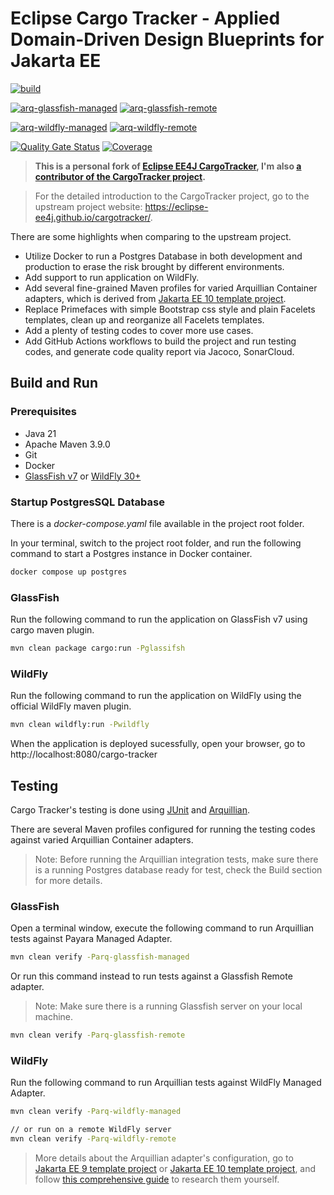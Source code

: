 # Eclipse Cargo Tracker - Applied Domain-Driven Design Blueprints for Jakarta EE

[![build](https://github.com/hantsy/cargotracker/actions/workflows/build.yml/badge.svg)](https://github.com/hantsy/cargotracker/actions/workflows/build.yml)

[![arq-glassfish-managed](https://github.com/hantsy/cargotracker/actions/workflows/arq-glassfish-managed.yml/badge.svg)](https://github.com/hantsy/cargotracker/actions/workflows/arq-glassfish-managed.yml)
[![arq-glassfish-remote](https://github.com/hantsy/cargotracker/actions/workflows/arq-glassfish-remote.yml/badge.svg)](https://github.com/hantsy/cargotracker/actions/workflows/arq-glassfish-remote.yml)

[![arq-wildfly-managed](https://github.com/hantsy/cargotracker/actions/workflows/arq-wildfly-managed.yml/badge.svg)](https://github.com/hantsy/cargotracker/actions/workflows/arq-wildfly-managed.yml)
[![arq-wildfly-remote](https://github.com/hantsy/cargotracker/actions/workflows/arq-wildfly-remote.yml/badge.svg)](https://github.com/hantsy/cargotracker/actions/workflows/arq-wildfly-remote.yml)

[![Quality Gate Status](https://sonarcloud.io/api/project_badges/measure?project=hantsy_cargotracker&metric=alert_status)](https://sonarcloud.io/dashboard?id=hantsy_cargotracker)
[![Coverage](https://sonarcloud.io/api/project_badges/measure?project=hantsy_cargotracker&metric=coverage)](https://sonarcloud.io/dashboard?id=hantsy_cargotracker)

> **This is a personal fork of [Eclipse EE4J CargoTracker](https://github.com/eclipse-ee4j/cargotracker), I'm also [a contributor of the CargoTracker project](https://github.com/eclipse-ee4j/cargotracker/graphs/contributors).**

> For the detailed introduction to the CargoTracker project, go to the upstream project website: https://eclipse-ee4j.github.io/cargotracker/.

There are some highlights when comparing to the upstream project.

* Utilize Docker to run a Postgres Database in both development and production to erase the risk brought by different environments.
* Add support to run application on WildFly.
* Add several fine-grained Maven profiles for varied Arquillian Container adapters, which is derived from [Jakarta EE 10 template project](https://github.com/hantsy/jakartaee10-starter-boilerplate).
* Replace Primefaces with simple Bootstrap css style and plain Facelets templates, clean up and reorganize all Facelets templates.
* Add a plenty of testing codes to cover more use cases.
* Add GitHub Actions workflows to build the project and run testing codes, and generate code quality report via Jacoco, SonarCloud.

## Build and Run 

### Prerequisites

* Java 21
* Apache Maven 3.9.0
* Git
* Docker
* [GlassFish v7](https://github.com/eclipse-ee4j/glassfish) or [WildFly 30+](https://www.wildfly.org)

### Startup PostgresSQL Database

There is a *docker-compose.yaml* file available in the project root folder.

In your terminal, switch to the project root folder, and run the following command to start a Postgres instance in Docker container.

```bash
docker compose up postgres
```

### GlassFish

Run the following command to run the application on GlassFish v7 using cargo maven plugin.

```bash
mvn clean package cargo:run -Pglassifsh
```
### WildFly 

Run the following command to run the application on WildFly using the official WildFly maven plugin.

```bash
mvn clean wildfly:run -Pwildfly
```
When the application is deployed sucessfully, open your browser, go to http://localhost:8080/cargo-tracker

## Testing

Cargo Tracker's testing is done using [JUnit](https://junit.org) and [Arquillian](http://arquillian.org/). 

There are several Maven profiles configured for running the testing codes against varied Arquillian Container adapters.

> Note: Before running the Arquillian integration tests, make sure there is a running Postgres database ready for test, check the Build section for more details.

###  GlassFish

Open a terminal window, execute the following command to run Arquillian tests against Payara Managed Adapter.

```bash
mvn clean verify -Parq-glassfish-managed
```

Or run this command instead to run tests against a Glassfish Remote adapter.

> Note: Make sure there is a running Glassfish server on your local machine.

```bash 
mvn clean verify -Parq-glassfish-remote 
```

###  WildFly

Run the following command to run Arquillian tests against WildFly Managed Adapter.

```bash
mvn clean verify -Parq-wildfly-managed

// or run on a remote WildFly server
mvn clean verify -Parq-wildfly-remote 
```

> More details about the Arquillian adapter's configuration, go to [Jakarta EE 9 template project](https://github.com/hantsy/jakartaee9-starter-boilerplate) or [Jakarta EE 10 template project](https://github.com/hantsy/jakartaee10-starter-boilerplate), and follow [this comprehensive guide](https://hantsy.github.io/jakartaee9-starter-boilerplate/) to research them yourself.
